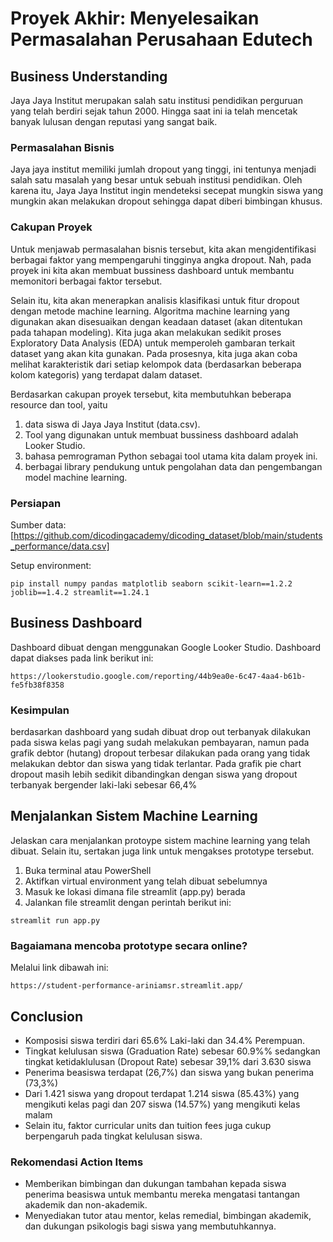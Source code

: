 # Proyek Akhir: Menyelesaikan Permasalahan Perusahaan Edutech

## Business Understanding
Jaya Jaya Institut merupakan salah satu institusi pendidikan perguruan yang telah berdiri sejak tahun 2000. Hingga saat ini ia telah mencetak banyak lulusan dengan reputasi yang sangat baik.

### Permasalahan Bisnis
Jaya jaya institut memiliki jumlah dropout yang tinggi, ini tentunya menjadi salah satu masalah yang besar untuk sebuah institusi pendidikan. Oleh karena itu, Jaya Jaya Institut ingin mendeteksi secepat mungkin siswa yang mungkin akan melakukan dropout sehingga dapat diberi bimbingan khusus.

### Cakupan Proyek

Untuk menjawab permasalahan bisnis tersebut, kita akan mengidentifikasi berbagai faktor yang mempengaruhi tingginya angka dropout. Nah, pada proyek ini kita akan membuat bussiness dashboard untuk membantu memonitori berbagai faktor tersebut.

Selain itu, kita akan menerapkan analisis klasifikasi untuk fitur dropout dengan metode machine learning. Algoritma machine learning yang digunakan akan disesuaikan dengan keadaan dataset (akan ditentukan pada tahapan modeling). Kita juga akan melakukan sedikit proses Exploratory Data Analysis (EDA) untuk memperoleh gambaran terkait dataset yang akan kita gunakan. Pada prosesnya, kita juga akan coba melihat karakteristik dari setiap kelompok data (berdasarkan beberapa kolom kategoris) yang terdapat dalam dataset.

Berdasarkan cakupan proyek tersebut, kita membutuhkan beberapa resource dan tool, yaitu

1. data siswa di Jaya Jaya Institut (data.csv).
2. Tool yang digunakan untuk membuat bussiness dashboard adalah Looker Studio.
3. bahasa pemrograman Python sebagai tool utama kita dalam proyek ini.
4. berbagai library pendukung untuk pengolahan data dan pengembangan model machine learning.

### Persiapan

Sumber data: [https://github.com/dicodingacademy/dicoding_dataset/blob/main/students_performance/data.csv]

Setup environment:
```
pip install numpy pandas matplotlib seaborn scikit-learn==1.2.2 joblib==1.4.2 streamlit==1.24.1
```

## Business Dashboard
Dashboard dibuat dengan menggunakan Google Looker Studio. Dashboard dapat diakses pada link berikut ini:
```
https://lookerstudio.google.com/reporting/44b9ea0e-6c47-4aa4-b61b-fe5fb38f8358
```
### Kesimpulan

berdasarkan dashboard yang sudah dibuat drop out terbanyak dilakukan pada siswa kelas pagi yang sudah melakukan pembayaran, namun pada grafik debtor (hutang) dropout terbesar dilakukan pada orang yang tidak melakukan debtor dan siswa yang tidak terlantar. Pada grafik pie chart dropout masih lebih sedikit dibandingkan dengan siswa yang dropout terbanyak bergender laki-laki sebesar 66,4%

## Menjalankan Sistem Machine Learning
Jelaskan cara menjalankan protoype sistem machine learning yang telah dibuat. Selain itu, sertakan juga link untuk mengakses prototype tersebut.
1. Buka terminal atau PowerShell
2. Aktifkan virtual environment yang telah dibuat sebelumnya
3. Masuk ke lokasi dimana file streamlit (app.py) berada
4. Jalankan file streamlit dengan perintah berikut ini:
```
streamlit run app.py
```
### Bagaiamana mencoba prototype secara online?
Melalui link dibawah ini:
```
https://student-performance-ariniamsr.streamlit.app/
```

## Conclusion
- Komposisi siswa terdiri dari 65.6% Laki-laki dan 34.4% Perempuan.
- Tingkat kelulusan siswa (Graduation Rate) sebesar 60.9%% sedangkan tingkat ketidaklulusan (Dropout Rate) sebesar 39,1% dari 3.630 siswa
- Penerima beasiswa terdapat (26,7%) dan siswa yang bukan penerima (73,3%)
- Dari 1.421 siswa yang dropout terdapat 1.214 siswa (85.43%) yang mengikuti kelas pagi dan 207 siswa (14.57%) yang mengikuti kelas malam
- Selain itu, faktor curricular units dan tuition fees juga cukup berpengaruh pada tingkat kelulusan siswa.
### Rekomendasi Action Items
- Memberikan bimbingan dan dukungan tambahan kepada siswa penerima beasiswa untuk membantu mereka mengatasi tantangan akademik dan non-akademik.
- Menyediakan tutor atau mentor, kelas remedial, bimbingan akademik, dan dukungan psikologis bagi siswa yang membutuhkannya.
